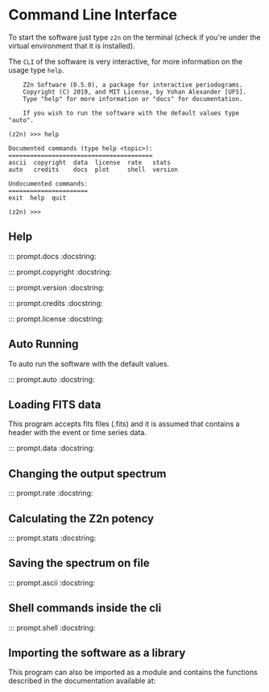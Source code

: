 # Command Line Interface

To start the software just type `z2n` on the terminal (check if you're under the virtual environment that it is installed).

The `CLI` of the software is very interactive, for more information on the usage type `help`.

    	Z2n Software (0.5.0), a package for interactive periodograms.
    	Copyright (C) 2019, and MIT License, by Yohan Alexander [UFS].
    	Type "help" for more information or "docs" for documentation.

    	If you wish to run the software with the default values type "auto".

    (z2n) >>> help

    Documented commands (type help <topic>):
    ========================================
    ascii  copyright  data  license  rate   stats
    auto   credits    docs  plot     shell  version

    Undocumented commands:
    ======================
    exit  help  quit

    (z2n) >>>

## Help

::: prompt.docs
    :docstring:

::: prompt.copyright
    :docstring:

::: prompt.version
    :docstring:

::: prompt.credits
    :docstring:

::: prompt.license
    :docstring:

## Auto Running

To auto run the software with the default values.

::: prompt.auto
    :docstring:

## Loading FITS data

This program accepts fits files (.fits) and it is assumed that contains a header with the event or time series data.

::: prompt.data
    :docstring:

## Changing the output spectrum

::: prompt.rate
    :docstring:

## Calculating the Z2n potency

::: prompt.stats
    :docstring:

## Saving the spectrum on file

::: prompt.ascii
    :docstring:

## Shell commands inside the cli

::: prompt.shell
    :docstring:

## Importing the software as a library

This program can also be imported as a module and contains the functions described in the documentation available at:
